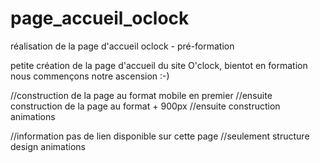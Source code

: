 # page_accueil_oclock
réalisation de la page d'accueil oclock - pré-formation

petite création de la page d'accueil du site O'clock, bientot en formation
nous commençons notre ascension :-)

//construction de la page au format mobile en premier
//ensuite construction de la page au format + 900px
//ensuite construction animations

//information pas de lien disponible sur cette page
//seulement structure design animations

